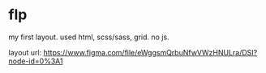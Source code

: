 # flp
my first layout. used html, scss/sass, grid. no js.

layout url: https://www.figma.com/file/eWggsmQrbuNfwVWzHNULra/DSI?node-id=0%3A1